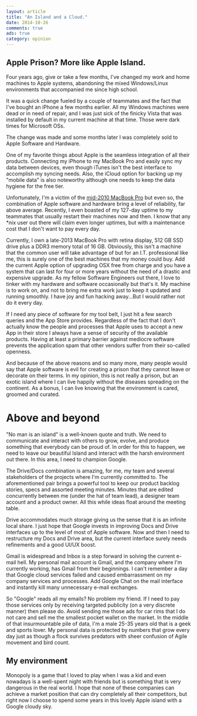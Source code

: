 ```yaml
---
layout: article
title: "An Island and a Cloud."
date: 2014-10-26
comments: true
ads: true
category: opinion
---
```


## Apple Prison? More like Apple Island.

Four years ago, give or take a few months, I've changed my work and home machines to Apple systems, abandoning the mixed Windows/Linux environments that accompanied me since high school.

It was a quick change fueled by a couple of teammates and the fact that I've bought an iPhone a few months earlier. All my Windows machines were dead or in need of repair, and I was just sick of the finicky Vista that was installed by default in my current machine at that time. Those were dark times for Microsoft OSs.

The change was made and some months later I was completely sold to Apple Software and Hardware.

One of my favorite things about Apple is the seamless integration of all their products. Connecting my iPhone to my MacBook Pro and easily sync my data between devices, even though iTunes isn't the best interface to accomplish my syncing needs. Also, the iCloud option for backing up my "mobile data" is also noteworthy although one needs to keep the data hygiene for the free tier.

Unfortunately, I'm a victim of the [mid-2010 MacBook Pro](http://support.apple.com/en-en/TS4088) but even so, the combination of Apple software and hardware bring a level of reliability, far above average. Recently, I even boasted of my 127-day uptime to my teammates that usually restart their machines now and then. I know that any \*nix user out there will claim even longer uptimes, but with a maintenance cost that I don't want to pay every day. 

Currently, I own a late-2013 MacBook Pro with retina display, 512 GB SSD drive plus a DDR3 memory total of 16 GB. Obviously, this isn't a machine that the common user will take advantage of but for an I.T. professional like me, this is surely one of the best machines that my money could buy. Add the current Apple option of upgrading OSX free from charge and you have a system that can last for four or more years without the need of a drastic and expensive upgrade. As my fellow Software Engineers out there, I love to tinker with my hardware and software occasionally but that's it. My machine is to work on, and not to bring me extra work just to keep it updated and running smoothly. I have joy and fun hacking away...But I would rather not do it every day.

If I need any piece of software for my tool belt, I just hit a few search queries and the App Store provides. Regardless of the fact that I don't actually know the people and processes that Apple uses to accept a new App in their store I always have a sense of security of the available products. Having at least a primary barrier against mediocre software prevents the application spam that other vendors suffer from their so-called openness.

And because of the above reasons and so many more, many people would say that Apple software is evil for creating a prison that they cannot leave or decorate on their terms. In my opinion, this is not really a prison, but an exotic island where I can live happily without the diseases spreading on the continent. As a bonus, I can live knowing that the environment is cared, groomed and curated.

# Above and beyond

"No man is an island" is a well-known quote and truth. We need to communicate and interact with others to grow, evolve, and produce something that everybody can be proud of. In order for this to happen, we need to leave our beautiful Island and interact with the harsh environment out there. In this area, I need to champion Google. 

The Drive/Docs combination is amazing, for me, my team and several stakeholders of the projects where I'm currently committed to. The aforementioned pair brings a powerful tool to keep our product backlog stories, specs and assorted meeting minutes. Minutes that are edited concurrently between me (under the hat of team lead), a designer team account and a product owner. All this while ideas float around the meeting table. 

Drive accommodates much storage giving us the sense that it is an infinite local share. I just hope that Google invests in improving Docs and Drive interfaces up to the level of most of Apple software. Now and then I need to restructure my Docs and Drive area, but the current interface surely needs refinements and a good UI/UX boost.

Gmail is widespread and Inbox is a step forward in solving the current e-mail hell. My personal mail account is Gmail, and the company where I'm currently working, has Gmail from their beginnings. I can't remember a day that Google cloud services failed and caused embarrassment on my company services and processes. Add Google Chat on the mail interface and instantly kill many unnecessary e-mail exchanges.

So "Google" reads all my emails? No problem my friend. If I need to pay those services only by receiving targeted publicity (on a very discrete manner) then please do. Avoid sending me those ads for car rims that I do not care and sell me the smallest pocket wallet on the market. In the middle of that insurmountable pile of data, I'm a male 25-35 years old that is a geek and sports lover. My personal data is protected by numbers that grow every day just as though a flock survives predators with sheer confusion of Agile movement and bird count.

## My environment

Monopoly is a game that I loved to play when I was a kid and even nowadays is a well-spent night with friends but is something that is very dangerous in the real world. I hope that none of these companies can achieve a market position that can dry completely all their competitors, but right now I choose to spend some years in this lovely Apple island with a Google cloudy sky.